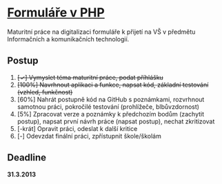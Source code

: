 [Formuláře v PHP](http://prihlaskanavs.8u.cz/)
===============

Maturitní práce na digitalizaci formuláře k přijetí na VŠ v předmětu Informačních a komunikačních technologií.

Postup
------

1. ~~[✓] Vymyslet téma maturitní práce, podat příhlášku~~
1. ~~[100%] Navrhnout aplikaci a funkce, napsat kód, základní testování (vzhled, funkčnost)~~
2. [60%] Nahrát postupně kód na GitHub s poznámkami, rozvrhnout samotnou práci, pokročilé testování (prohlížeče, blbůvzdornost)
3. [5%] Zpracovat verze a poznámky k předchozím bodům (zachytit postup), napsat první návrh práce (napsat postup), nechat zkritizovat
4. [-krát] Opravit práci, odeslat k další kritice
5. [-] Odevzdat finální práci, zpřístupnit škole/školám

Deadline
--------

**31.3.2013**
